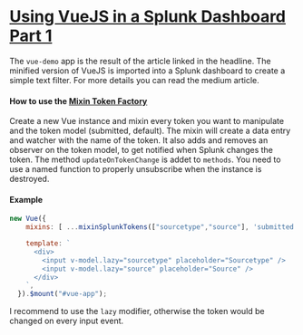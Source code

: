 # [Using VueJS in a Splunk Dashboard Part 1](https://medium.com/@bmacher/using-vuejs-in-splunk-dashboards-part-1-7af73c7e2e98)

The `vue-demo` app is the result of the article linked in the headline. The minified version of VueJS is imported into a Splunk dashboard to create a simple text filter. For more details you can read the medium article.

#### How to use the [Mixin Token Factory](https://github.com/bmacher/splunk-and-vue/blob/2804bb509c6c7dbcc4791582a3d4b9082c3c0680/part-1/vue-demo/appserver/static/vue-demo.js#L15)

Create a new Vue instance and mixin every token you want to manipulate and the token model (submitted, default). The mixin will create a data entry and watcher with the name of the token. It also adds and removes an observer on the token model, to get notified when Splunk changes the token. The method `updateOnTokenChange` is addet to `methods`. You need to use a named function to properly unsubscribe when the instance is destroyed.

#### Example

```javascript
new Vue({
    mixins: [ ...mixinSplunkTokens(["sourcetype","source"], 'submitted') ],

    template: `
      <div>
        <input v-model.lazy="sourcetype" placeholder="Sourcetype" />
        <input v-model.lazy="source" placeholder="Source" />
      </div>
    `,
  }).$mount("#vue-app");
```

I recommend to use the `lazy` modifier, otherwise the token would be changed on every input event.
